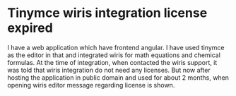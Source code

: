 
# Tinymce wiris integration license expired

I have a web application which have frontend angular. I have used tinymce as the editor in that and integrated wiris for math equations and chemical formulas. At the time of integration, when contacted the wiris support, it was told that wiris integration do not need any licenses. But now after hosting the application in public domain and used for about 2 months, when opening wiris editor message regarding license is shown.


        